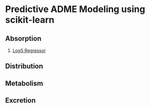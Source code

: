 # Predictive ADME Modeling using scikit-learn

## Absorption

1. [LogS Regressor](https://colab.research.google.com/drive/1QBh8UWjq3J3vqIwkjKhPvv7JCrc-gFfg#scrollTo=VUQKftBhujjx)

## Distribution

## Metabolism

## Excretion
